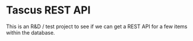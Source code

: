 # Tascus REST API
This is an R&amp;D / test project to see if we can get a REST API for a few items within the database.
